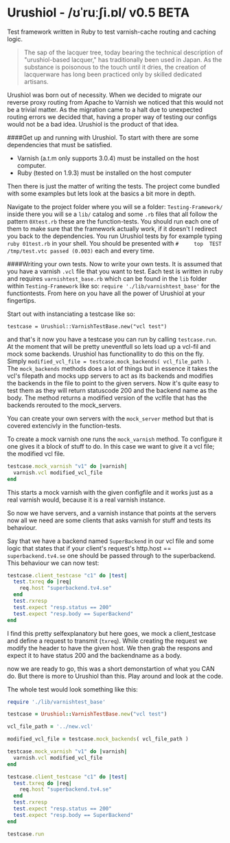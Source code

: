 Urushiol - /ʊˈruːʃi.ɒl/ v0.5 BETA
========

Test framework written in Ruby to test varnish-cache routing and caching logic.

>The sap of the lacquer tree, today bearing the technical description of "urushiol-based lacquer," has traditionally been used in Japan. As the substance is poisonous to the touch until it dries, the creation of lacquerware has long been practiced only by skilled dedicated artisans.

Urushiol was born out of necessity. When we decided to migrate our reverse proxy routing from Apache to Varnish we noticed that this would not be a trivial matter.
As the migration came to a halt due to unexpected routing errors we decided that, having a proper way of testing our configs would not be a bad idea. 
Urushiol is the product of that idea.

####Get up and running with Urushiol.
To start with there are some dependencies that must be satisfied. 
* Varnish (a.t.m only supports 3.0.4) must be installed on the host computer. 
* Ruby (tested on 1.9.3) must be installed on the host computer

Then there is just the matter of writing the tests. The project come bundled with some examples but lets look at the basics a bit more in depth.

Navigate to the project folder where you will se a folder: `Testing-Framework/` inside there you will se a `lib/` catalog and some `.rb` files that all follow the pattern `0Xtest.rb` these are the function-tests.
You should run each one of them to make sure that the framework actually work, if it doesn't I redirect you back to the dependencies.
You run Urushiol tests by for example typing `ruby 01test.rb` in your shell. You should be presented with `#     top  TEST /tmp/test.vtc passed (0.003)`
each and every time.

####Writing your own tests.
Now to write your own tests. It is assumed that you have a varnish `.vcl` file that you want to test.
Each test is written in ruby and requires `varnishtest_base.rb` which can be found in the `lib` folder within `Testing-Framework` like so: `require './lib/varnishtest_base'` for the functiontests.
From here on you have all the power of Urushiol at your fingertips.

Start out with instanciating a testcase like so:

`testcase = Urushiol::VarnishTestBase.new("vcl test")`

and that's it now you have a testcase you can run by calling `testcase.run`. At the moment that will be pretty uneventfull so lets load up a vcl-fil and mock some backends.
Urushiol has functionallity to do this on the fly. Simply `modified_vcl_file = testcase.mock_backends( vcl_file_path )`.
The `mock_backends` methods does a lot of things but in essence it takes the vcl's filepath and mocks upp servers to act as its backends and modifies the backends in the file to point to the given servers.
Now it's quite easy to test them as they will return statuscode 200 and the backend name as the body.
The method returns a modified version of the vclfile that has the backends rerouted to the mock_servers.

You can create your own servers with the `mock_server` method but that is covered extencivly in the function-tests.

To create a mock varnish one runs the `mock_varnish` method. To configure it one gives it a block of stuff to do. In this case we want to give it a vcl file; the modified vcl file.

```ruby
testcase.mock_varnish "v1" do |varnish|
  varnish.vcl modified_vcl_file
end
```

This starts a mock varnish with the given configfile and it works just as a real varnish would, because it is a real varnish instance.

So now we have servers, and a varnish instance that points at the servers now all we need are some clients that asks varnish for stuff and tests its behaviour.

Say that we have a backend named `SuperBackend` in our vcl file and some logic that states that if your client's request's http.host == `superbackend.tv4.se` one should be passed through to the superbackend.
This behaviour we can now test:

```ruby
testcase.client_testcase "c1" do |test|
  test.txreq do |req|
    req.host "superbackend.tv4.se"
  end
  test.rxresp
  test.expect "resp.status == 200"
  test.expect "resp.body == SuperBackend"
end
```

I find this pretty selfexplanatory but here goes, we mock a client_testcase and define a request to transmit (`txreq`).
While creating the request we modify the header to have the given host. We then grab the respons and expect it to have status 200 and the backendname as a body.

now we are ready to go, this was a short demonstartion of what you CAN do. But there is more to Urushiol than this. Play around and look at the code.

The whole test would look something like this:

```ruby
require './lib/varnishtest_base'

testcase = Urushiol::VarnishTestBase.new("vcl test")

vcl_file_path = '../new.vcl'

modified_vcl_file = testcase.mock_backends( vcl_file_path )

testcase.mock_varnish "v1" do |varnish|
  varnish.vcl modified_vcl_file
end

testcase.client_testcase "c1" do |test|
  test.txreq do |req|
    req.host "superbackend.tv4.se"
  end
  test.rxresp
  test.expect "resp.status == 200"
  test.expect "resp.body == SuperBackend"
end

testcase.run
```






